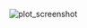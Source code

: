 
![plot_screenshot](https://user-images.githubusercontent.com/31747292/32814505-8845db9e-c97d-11e7-867e-d637639a67f8.png)
